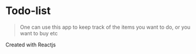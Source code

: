 # Todo-list
>One can use this app to keep track of the items you want to do, or you want to buy etc

Created with Reactjs

